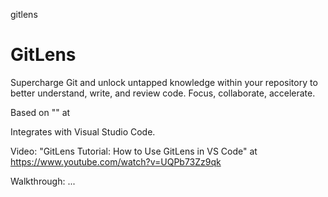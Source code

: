 gitlens
# GitLens

Supercharge Git and unlock untapped knowledge within your repository to better understand, write, and review code. Focus, collaborate, accelerate.

Based on "" at 

Integrates with Visual Studio Code.

Video: "GitLens Tutorial: How to Use GitLens in VS Code" at https://www.youtube.com/watch?v=UQPb73Zz9qk

Walkthrough: ...
